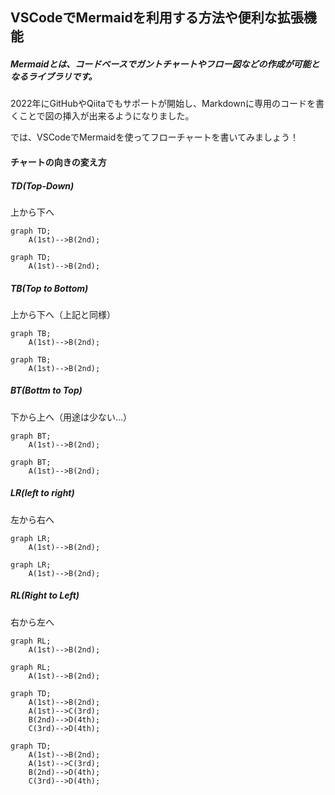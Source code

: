 ## VSCodeでMermaidを利用する方法や便利な拡張機能
##### Mermaidとは、コードベースでガントチャートやフロー図などの作成が可能となるライブラリです。
2022年にGitHubやQiitaでもサポートが開始し、Markdownに専用のコードを書くことで図の挿入が出来るようになりました。

では、VSCodeでMermaidを使ってフローチャートを書いてみましょう！

#### チャートの向きの変え方
##### TD(Top-Down)
上から下へ
```
graph TD;
    A(1st)-->B(2nd);
```
```mermaid
graph TD;
    A(1st)-->B(2nd);
```
##### TB(Top to Bottom)
上から下へ（上記と同様）
```
graph TB;
    A(1st)-->B(2nd);
```
```mermaid
graph TB;
    A(1st)-->B(2nd);
```
##### BT(Bottm to Top)
下から上へ（用途は少ない…）
```
graph BT;
    A(1st)-->B(2nd);
```
```mermaid
graph BT;
    A(1st)-->B(2nd);
```
##### LR(left to right)
左から右へ
```
graph LR;
    A(1st)-->B(2nd);
```
```mermaid
graph LR;
    A(1st)-->B(2nd);
```
##### RL(Right to Left)
右から左へ
```
graph RL;
    A(1st)-->B(2nd);
```
```mermaid
graph RL;
    A(1st)-->B(2nd);
```



```
graph TD;
    A(1st)-->B(2nd);
    A(1st)-->C(3rd);
    B(2nd)-->D(4th);
    C(3rd)-->D(4th);
```

```mermaid
graph TD;
    A(1st)-->B(2nd);
    A(1st)-->C(3rd);
    B(2nd)-->D(4th);
    C(3rd)-->D(4th);
```